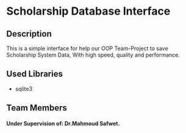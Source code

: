 # Scholarship Database Interface

## Description
This is a simple interface for help our OOP Team-Project to save Scholarship System Data, With high speed, quality and performance.


## Used Libraries
- sqlite3


## Team Members


#### Under Supervision of: Dr.Mahmoud Safwet.
